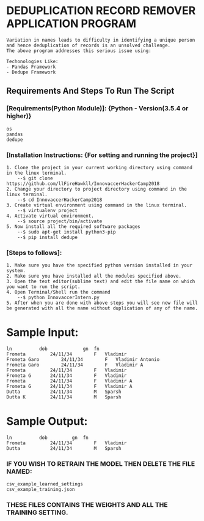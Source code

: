 # DEDUPLICATION RECORD REMOVER APPLICATION PROGRAM
	
	Variation in names leads to difficulty in identifying a unique person and hence deduplication of records is an unsolved challenge. 
	The above program addresses this serious issue using:

	Techonologies Like:
	- Pandas Framework
	- Dedupe Framework

## Requirements And Steps To Run The Script
	
### [Requirements(Python Module)]: {Python - Version(3.5.4 or higher)}

	os
	pandas
	dedupe


### [Installation Instructions: {For setting and running the project}]
	
	1. Clone the project in your current working directory using command in the linux terminal.
		--$ git clone https://github.com/llFireHawkll/InnovaccerHackerCamp2018
	2. Change your directory to project directory using command in the linux terminal.
		--$ cd InnovaccerHackerCamp2018
	3. Create virtual environment using command in the linux terminal.
		--$ virtualenv project
	4. Activate virtual environment.
		--$ source project/bin/activate
	5. Now install all the required software packages
		--$ sudo apt-get install python3-pip
		--$ pip install dedupe


### [Steps to follows]:

	1. Make sure you have the specified python version installed in your system.
	2. Make sure you have installed all the modules specified above.
	3. Open the text editor(sublime text) and edit the file name on which you want to run the script.
	4. Open Terminal/Shell run the command
		--$ python InnovaccerIntern.py
	5. After when you are done with above steps you will see new file will be generated with all the name without duplication of any of the name.



# Sample Input:

	ln			dob		        gn	fn
	Frometa			24/11/34		F	Vladimir 
	Frometa Garo		24/11/34		F	Vladimir Antonio
	Frometa Garo		24/11/34		F	Vladimir A
	Frometa			24/11/34		F	Vladimir
	Frometa G		24/11/34		F	Vladimir
	Frometa			24/11/34		F	Vladimir A 
	Frometa G		24/11/34		F	Vladimir A 
	Dutta			24/11/34		M	Sparsh
	Dutta K			24/11/34		M	Sparsh


# Sample Output:

	ln			dob			gn	fn
	Frometa			24/11/34		F	Vladimir 
	Dutta			24/11/34		M	Sparsh




### IF YOU WISH TO RETRAIN THE MODEL THEN DELETE THE FILE NAMED: 
	csv_example_learned_settings
	csv_example_training.json
### THESE FILES CONTAINS THE WEIGHTS AND ALL THE TRAINING SETTING.
